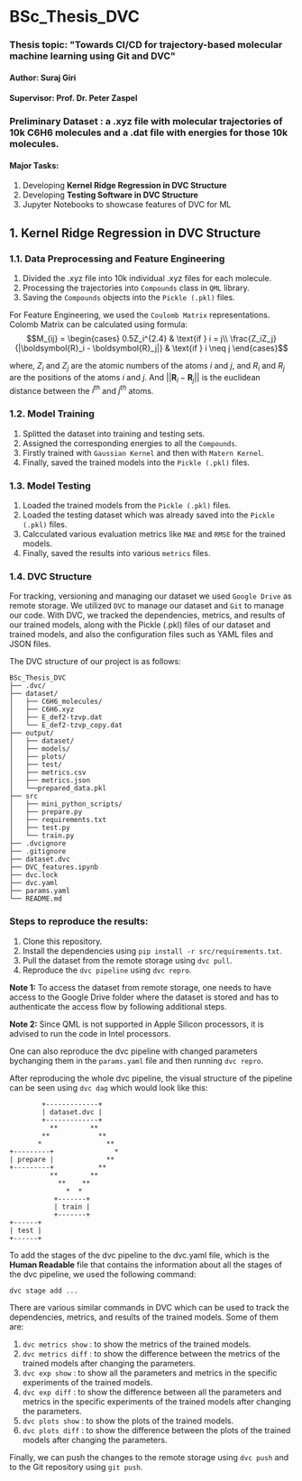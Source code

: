 # BSc_Thesis_DVC
### Thesis topic: **"Towards CI/CD for trajectory-based molecular machine learning using Git and DVC"**
#### Author: Suraj Giri 
#### Supervisor: Prof. Dr. Peter Zaspel
### **Preliminary Dataset** : a **.xyz** file with molecular trajectories of 10k C6H6 molecules and a **.dat** file with energies for those 10k molecules.

#### Major Tasks:
1. Developing **Kernel Ridge Regression in DVC Structure** 
2. Developing **Testing Software in DVC Structure**
3. Jupyter Notebooks to showcase features of DVC for ML

## **1. Kernel Ridge Regression in DVC Structure**
### **1.1. Data Preprocessing and Feature Engineering**
1. Divided the .xyz file into 10k individual .xyz files for each molecule.
2. Processing the trajectories into `Compounds` class in `QML` library.
3. Saving the `Compounds` objects into the `Pickle (.pkl)` files.

For Feature Engineering, we used the `Coulomb Matrix` representations.
Colomb Matrix can be calculated using formula:
$$M_{ij} = \begin{cases}
                0.5Z_i^{2.4} & \text{if } i = j\\
                \frac{Z_iZ_j}{|\boldsymbol{R}_i - \boldsymbol{R}_j|} & \text{if } i \neq j
            \end{cases}$$

where, $Z_i$ and $Z_j$ are the atomic numbers of the atoms $i$ and $j$, and $R_i$ and $R_j$ are the positions of the atoms $i$ and $j$. And $||\boldsymbol{R}_i - \boldsymbol{R}_j||$ is the euclidean distance between the $i^{th}$ and $j^{th}$ atoms.

### **1.2. Model Training**
1. Splitted the dataset into training and testing sets.
2. Assigned the corresponding energies to all the `Compounds`.
3. Firstly trained with `Gaussian Kernel` and then with `Matern Kernel`.
4. Finally, saved the trained models into the `Pickle (.pkl)` files.

### **1.3. Model Testing**
1. Loaded the trained models from the `Pickle (.pkl)` files.
2. Loaded the testing dataset which was already saved into the `Pickle (.pkl)` files.
3. Calcculated various evaluation metrics like `MAE` and `RMSE` for the trained models.
4. Finally, saved the results into various `metrics` files.

### **1.4. DVC Structure**
For tracking, versioning and managing our dataset we used `Google Drive` as remote storage. We utilized `DVC` to manage our dataset and `Git` to manage our code. With DVC, we tracked the dependencies, metrics, and results of our trained models, along with the Pickle (.pkl) files of our dataset and trained models, and also the configuration files such as YAML files and JSON files.

The DVC structure of our project is as follows:
```
BSc_Thesis_DVC
├── .dvc/
├── dataset/
│   ├── C6H6_molecules/
│   ├── C6H6.xyz
│   ├── E_def2-tzvp.dat
│   └── E_def2-tzvp_copy.dat
├── output/
│   ├── dataset/
│   ├── models/
│   ├── plots/
│   ├── test/
│   ├── metrics.csv
│   ├── metrics.json
│   └──prepared_data.pkl
├── src
│   ├── mini_python_scripts/
│   ├── prepare.py
│   ├── requirements.txt
│   ├── test.py
│   └── train.py
├── .dvcignore
├── .gitignore
├── dataset.dvc
├── DVC_features.ipynb
├── dvc.lock
├── dvc.yaml
├── params.yaml
└── README.md
```

### **Steps to reproduce the results:**
1. Clone this repository.
2. Install the dependencies using `pip install -r src/requirements.txt`.
3. Pull the dataset from the remote storage using `dvc pull`.
4. Reproduce the `dvc pipeline` using `dvc repro`.

**Note 1:** To access the dataset from remote storage, one needs to have access to the Google Drive folder where the dataset is stored and has to authenticate the access flow by following additional steps.

**Note 2:** Since QML is  not supported in Apple Silicon processors, it is advised to run the code in Intel processors.

One can also reproduce the dvc pipeline with changed parameters bychanging them in the `params.yaml` file and then running `dvc repro`.

After reproducing the whole dvc pipeline, the visual structure of the pipeline can be seen using `dvc dag` which would look like this:
```
        +-------------+    
        | dataset.dvc |    
        +-------------+    
          **        **     
        **            **   
       *                ** 
+---------+               *
| prepare |             ** 
+---------+           **   
          **        **     
            **    **       
              *  *         
           +-------+       
           | train |       
           +-------+       
+------+ 
| test | 
+------+ 
```

To add the stages of the dvc pipeline to the dvc.yaml file, which is the **Human Readable** file that contains the information about all the stages of the dvc pipeline, we used the following command:
```
dvc stage add ...
```

There are various similar commands in DVC which can be used to track the dependencies, metrics, and results of the trained models. Some of them are:
1. `dvc metrics show` : to show the metrics of the trained models.
2. `dvc metrics diff` : to show the difference between the metrics of the trained models after changing the parameters.
3. `dvc exp show` : to show all the parameters and metrics in the specific experiments of the trained models.
4. `dvc exp diff` : to show the difference between all the parameters and metrics in the specific experiments of the trained models after changing the parameters.
5. `dvc plots show` : to show the plots of the trained models.
6. `dvc plots diff` : to show the difference between the plots of the trained models after changing the parameters.

Finally, we can push the changes to the remote storage using `dvc push` and to the Git repository using `git push`.

